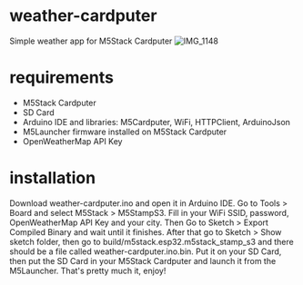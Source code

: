# weather-cardputer
Simple weather app for M5Stack Cardputer
![IMG_1148](https://github.com/qubiX00/weather-cardputer/assets/115372907/a81f905b-607e-4128-98f9-cd7eb826c8a3)

# requirements
- M5Stack Cardputer
- SD Card
- Arduino IDE and libraries: M5Cardputer, WiFi, HTTPClient, ArduinoJson
- M5Launcher firmware installed on M5Stack Cardputer
- OpenWeatherMap API Key

# installation
Download weather-cardputer.ino and open it in Arduino IDE. Go to Tools > Board and select M5Stack > M5StampS3. Fill in your WiFi SSID, password, OpenWeatherMap API Key and your city. Then Go to Sketch > Export Compiled Binary and wait until it finishes. After that go to Sketch > Show sketch folder, then go to build/m5stack.esp32.m5stack_stamp_s3 and there should be a file called weather-cardputer.ino.bin. Put it on your SD Card, then put the SD Card in your M5Stack Cardputer and launch it from the M5Launcher. That's pretty much it, enjoy!
